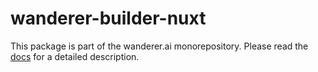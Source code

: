 # wanderer-builder-nuxt
This package is part of the wanderer.ai monorepository.
Please read the [docs](wanderer.ai/docs) for a detailed description.
